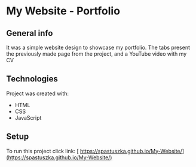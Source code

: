 # My Website - Portfolio

## General info 

It was a simple website design to showcase my portfolio. The tabs present the previously made page from the project, and a YouTube video with my CV

## Technologies 

Project was created with: 
* HTML 
* CSS
* JavaScript 

## Setup

To run this project click link: [ https://spastuszka.github.io/My-Website/](https://spastuszka.github.io/My-Website/)